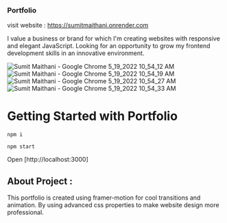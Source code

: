 ### Portfolio
visit website : https://sumitmaithani.onrender.com

I value a business or brand for which I'm creating websites with responsive and elegant JavaScript. Looking for an opportunity to grow my frontend development skills in an innovative environment.


![Sumit Maithani - Google Chrome 5_19_2022 10_54_12 AM](https://user-images.githubusercontent.com/86047367/169216869-6bd5d9af-9f1e-4700-b481-a4423c682528.png)
![Sumit Maithani - Google Chrome 5_19_2022 10_54_19 AM](https://user-images.githubusercontent.com/86047367/169216883-19f36bed-ae10-4377-90af-35415de82b45.png)
![Sumit Maithani - Google Chrome 5_19_2022 10_54_27 AM](https://user-images.githubusercontent.com/86047367/169216894-ec9de68b-1d72-4a75-887e-a2204d83b433.png)
![Sumit Maithani - Google Chrome 5_19_2022 10_54_33 AM](https://user-images.githubusercontent.com/86047367/169216904-244ff279-1605-481c-8155-843a05a94ec7.png)



# Getting Started with Portfolio
`npm i`

`npm start`

Open [http://localhost:3000]

## About Project :
This portfolio is created using framer-motion for cool transitions and animation. By using advanced css properties to make website design more professional.
